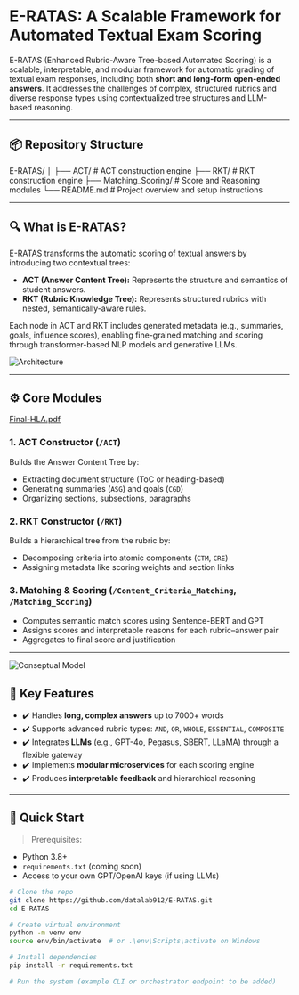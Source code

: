 # E-RATAS: A Scalable Framework for Automated Textual Exam Scoring

E-RATAS (Enhanced Rubric-Aware Tree-based Automated Scoring) is a scalable, interpretable, and modular framework for automatic grading of textual exam responses, including both **short and long-form open-ended answers**. It addresses the challenges of complex, structured rubrics and diverse response types using contextualized tree structures and LLM-based reasoning.

---

## 📦 Repository Structure

E-RATAS/
│
├── ACT/ # ACT construction engine
├── RKT/ # RKT construction engine
├── Matching_Scoring/ # Score and Reasoning modules
└── README.md # Project overview and setup instructions


---

## 🔍 What is E-RATAS?

E-RATAS transforms the automatic scoring of textual answers by introducing two contextual trees:
- **ACT (Answer Content Tree):** Represents the structure and semantics of student answers.
- **RKT (Rubric Knowledge Tree):** Represents structured rubrics with nested, semantically-aware rules.

Each node in ACT and RKT includes generated metadata (e.g., summaries, goals, influence scores), enabling fine-grained matching and scoring through transformer-based NLP models and generative LLMs.

![Architecture](https://github.com/datalab912/E-RATAS/assets/your_architecture_image.png)

---

## ⚙️ Core Modules

[Final-HLA.pdf](https://github.com/user-attachments/files/20491212/Final-HLA.pdf)

### 1. ACT Constructor (`/ACT`)
Builds the Answer Content Tree by:
- Extracting document structure (ToC or heading-based)
- Generating summaries (`ASG`) and goals (`CGD`)
- Organizing sections, subsections, paragraphs


### 2. RKT Constructor (`/RKT`)
Builds a hierarchical tree from the rubric by:
- Decomposing criteria into atomic components (`CTM`, `CRE`)
- Assigning metadata like scoring weights and section links

### 3. Matching & Scoring (`/Content_Criteria_Matching`, `/Matching_Scoring`)
- Computes semantic match scores using Sentence-BERT and GPT
- Assigns scores and interpretable reasons for each rubric–answer pair
- Aggregates to final score and justification

---
![Conseptual Model](https://github.com/user-attachments/assets/848e90a3-1de2-4fd3-8ca2-21ea90facc6d)

## 📐 Key Features

- ✔️ Handles **long, complex answers** up to 7000+ words
- ✔️ Supports advanced rubric types: `AND`, `OR`, `WHOLE`, `ESSENTIAL`, `COMPOSITE`
- ✔️ Integrates **LLMs** (e.g., GPT-4o, Pegasus, SBERT, LLaMA) through a flexible gateway
- ✔️ Implements **modular microservices** for each scoring engine
- ✔️ Produces **interpretable feedback** and hierarchical reasoning

---

## 🚀 Quick Start

> Prerequisites:
- Python 3.8+
- `requirements.txt` (coming soon)
- Access to your own GPT/OpenAI keys (if using LLMs)

```bash
# Clone the repo
git clone https://github.com/datalab912/E-RATAS.git
cd E-RATAS

# Create virtual environment
python -m venv env
source env/bin/activate  # or .\env\Scripts\activate on Windows

# Install dependencies
pip install -r requirements.txt

# Run the system (example CLI or orchestrator endpoint to be added)


